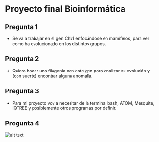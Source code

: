 # Proyecto final Bioinformática
## Pregunta 1
* Se va a trabajar en el gen Chk1 enfocándose en mamíferos, para ver como ha evolucionado en los distintos grupos.
## Pregunta 2
* Quiero hacer una filogenia con este gen para analizar su evolución y (con suerte) encontrar alguna anomalía.
## Pregunta 3
* Para mi proyecto voy a necesitar de la terminal bash, ATOM, Mesquite, IQTREE y posiblemente otros programas por definir.
## Pregunta 4
![alt text](https://es.wikipedia.org/wiki/CHEK1#/media/Archivo:Protein_CHEK1_PDB_1ia8.png)
